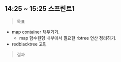 ## 14:25 ~ 15:25 스프린트1
> 목표
- map container 채우기기.
  - map 함수원형 내부에서 필요한 rbtree 연산 정리하기.
- redblacktree 고민
> 결과
```C++

```